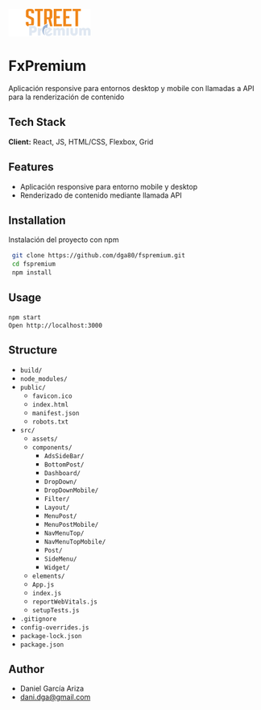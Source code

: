 
![Logo](https://github.com/dga80/fspremium/blob/main/src/elements/FXStreet%20premium-1.png)


# FxPremium

Aplicación responsive para entornos desktop y mobile con llamadas a API para la renderización de contenido
## Tech Stack

**Client:** React, JS, HTML/CSS, Flexbox, Grid



## Features

- Aplicación responsive para entorno mobile y desktop
- Renderizado de contenido mediante llamada API


## Installation

Instalación del proyecto con npm

```bash
 git clone https://github.com/dga80/fspremium.git
 cd fspremium
 npm install

```
    
## Usage

```
npm start
Open http://localhost:3000
```


## Structure

- `build/`
- `node_modules/`
- `public/`
  - `favicon.ico`
  - `index.html`
  - `manifest.json`
  - `robots.txt`
- `src/`
  - `assets/`
  - `components/`
    - `AdsSideBar/`
    - `BottomPost/`
    - `Dashboard/`
    - `DropDown/`
    - `DropDownMobile/`
    - `Filter/`
    - `Layout/`
    - `MenuPost/`
    - `MenuPostMobile/`
    - `NavMenuTop/`
    - `NavMenuTopMobile/`
    - `Post/`
    - `SideMenu/`
    - `Widget/`
  - `elements/`
  - `App.js`
  - `index.js`
  - `reportWebVitals.js`
  - `setupTests.js`
- `.gitignore`
- `config-overrides.js`
- `package-lock.json`
- `package.json`

## Author

- Daniel García Ariza
- dani.dga@gmail.com

